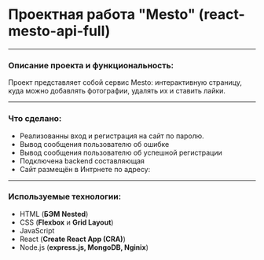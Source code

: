 # Проектная работа  "Mesto" (react-mesto-api-full)
***
### Описание проекта и функциональность:
Проект представляет собой сервис Mesto: интерактивную страницу, куда можно добавлять фотографии, удалять их и ставить лайки.
***
### Что сделано:  
* Реализованны вход и регистрация на сайт по паролю.  
* Вывод сообщения пользователю об ошибке  
* Вывод сообщения пользователю об успешной регистрации 
* Подключена backend составляющая 
* Сайт размещён в Интрнете по адресу:
***
### Используемые технологии:
* HTML (**БЭМ Nested**)
* CSS (**Flexbox** и **Grid Layout**)  
* JavaScript
* React (**Create React App (CRA)**)
* Node.js (**express.js, MongoDB, Nginix**)